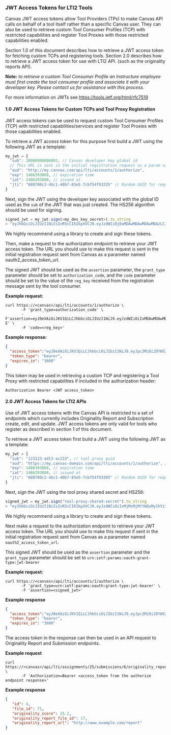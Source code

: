 ### JWT Access Tokens for LTI2 Tools
Canvas JWT access tokens allow Tool Providers (TPs) to make Canvas API calls on behalf of a tool itself rather than a specific Canvas user. They can also be used to retrieve custom Tool Consumer Profiles (TCP) with restricted capabilities and register Tool Proxies with those restricted capabilities enabled.

Section 1.0 of this document describes how to retrieve a JWT access token for fetching custom TCPs and registering tools. Section 2.0 describes how to retrieve a JWT access token for use with LTI2 API. (such as the originality reports API).

**Note:** _to retrieve a custom Tool Consumer Profile an Instructure employee must first create the tool consumer profile and associate it with your developer key. Please contact us for assistance with this process._

For more information on JWTs see https://tools.ietf.org/html/rfc7519

#### 1.0 JWT Access Tokens for Custom TCPs and Tool Proxy Registration
JWT access tokens can be used to request custom Tool Consumer Profiles (TCP) with restricted capabilities/services and register Tool Proxies with those capabilities enabled.

To retrieve a JWT access token for this purpose first build a JWT using the following JWT as a template:

```javascript
my_jwt = {
  "sub": 10000000000003, // Canvas developer key global id
  // This URL is sent in the initial registration request as a param named 'oauth2_access_token_url'.
  "aud": "http://my.canvas.com/api/lti/accounts/1/authorize",
  "exp": 1486393868, // expiration time
  "iat": 1486393800, // issued at
  "jti": "688700c2-4bc1-40b7-83e5-7cbf54f93335" // Random UUID for request (must be unique for each request)
}
```

Next, sign the JWT using the developer key associated with the global ID used as the `sub` of the JWT that was just created. The HS256 algorithm should be used for signing.

```javascript
signed_jwt = my_jwt.sign(<my_dev_key_secret>).to_string
> "eyJhbGciOiJIUzI1NiIsInR5cCI6IkpXVCJ9.eyJzdWIiOjEwMDAwMDAwMDAwMDAzLCJhdWQiOiJodHRwOi8vbXkuY2FudmFzLmNvbS9hcGkvbHRpL2FjY291bnRzLzEvYXV0aG9yaXplIiwiZXhwIjoxNDg2MzkzODY4LCJJYXQiOjE0ODYzOTM4MDAsImp0aSI6IjY4ODcwMGMyLTRiYzEtNDBiNy04M2U1LTdjYmY1NGY5MzMzNSJ9.L0QxWtUIzEE8rpVHhPn5-K3MmadW46pMrnPPZ7CSJwg"
```

We highly recommend using a library to create and sign these tokens.

Then, make a request to the authorization endpoint to retrieve your JWT access token. The URL you should use to make this request is sent in the initial registration request sent from Canvas as a parameter named oauth2_access_token_url.

The signed JWT should be used as the `assertion` parameter, the `grant_type` parameter should be set to `authorization_code`, and the `code` parameter should be set to the value of the `reg_key` received from the registration message sent by the tool consumer.

**Example request:**
```
curl https://<canvas>/api/lti/accounts/1/authorize \
       -F 'grant_type=authorization_code' \
       -F'assertion=eyJ0eXAiOiJKV1QiLCJhbGciOiJIUzI1NiJ9.eyJzdWIiOiIxMDAwMDAwMDAwMDAwMyIsImF1ZCI6Imh0dHA6Ly9jYW52YXMuZG9ja2VyL2FwaS9sdGkvYXV0aG9yaXplIiwiZXhwIjoxNDg5Njc0NTAyLCJpYXQiOjE0ODk2NzQ0NDIsImp0aSI6ImQ4MjA0NDBjLTI3YzMtNDg2YS1hZjM5LWQzZDQxOGI4ZDNkYSJ9.S3SxxsSKAKhT8ViHuCDBxp9fbzdYGKJEBftftJMX4-E' \
       -F 'code=<reg_key>'
```
**Example response:**
```json
{
  "access_token":"eyJ0eXAiOiJKV1QiLCJhbGciOiJIUzI1NiJ9.eyJpc3MiOiJDYW52YXMiLCJzdWIiOjEwMDAwMDAwMDAwMDAzLCJleHAiOjE0ODk2Nzc5NzcsImF1ZCI6ImNhbnZhcy5kb2NrZXIiLCJpYXQiOjE0ODk2NzQzNzcsIm5iZiI6MTQ4OTY3NDM0NywianRpIjoiMjI0OTQyNjAtMGE5Ni00NjhlLWFjZGYtMmIzOWYwNjI5NmE1IiwicmVnX2tleSI6IjkzNTllMGNkLTZhNjktNGNhOS05MWI2LTE2MmNmMDcxMWE1YiJ9.7nQ1g0-FpIMWn5kTWcf0M0D2zqENs_my-3iLuHUr5k0",
  "token_type": "bearer",
  "expires_in": "3600"
}

```
This token may be used in retrieving a custom TCP and registering a Tool Proxy with restricted capabilities if included in the authorization header:

```
Authorization Bearer <JWT access_token>
```

#### 2.0 JWT Access Tokens for LTI2 APIs
Use of JWT access tokens with the Canvas API is restricted to a set of endpoints which currently includes Originality Report and Subscription create, edit, and update. JWT access tokens are only valid for tools who register as described in section 1 of this document.

To retrieve a JWT access token first build a JWT using the following JWT as a template:

```javascript
my_jwt = {
  "sub": "123123-ad13-ac233", // tool proxy guid
  "aud": "https://my.canvas-domain.com/api/lti/accounts/1/authorize", // authorization URL used for authorization request
  "exp": 1486393868, // expiration time
  "iat": 1486393800, // issued at
  "jti": "688700c2-4bc1-40b7-83e5-7cbf54f93305" // Random UUID for request
}
```

Next, sign the JWT using the tool proxy shared secret and HS256:
```javascript
signed_jwt = my_jwt.sign("tool-proxy-shared-secret").to_string
> "eyJhbGciOiJIUzI1NiIsInR5cCI6IkpXVCJ9.eyJzdWIiOiIxMjMxMjMtYWQxMy1hYzIzMyIsImF1ZCI6Imh0dHBzOi8vbXkuY2FudmFzLWRvbWFpbi5jb20vYXBpL2x0aS9hY2NvdW50cy8xL2F1dGhvcml6ZSIsImV4cCI6MTQ4NjM5Mzg2OCwiaWF0IjoxNDg2MzkzODAwLCJqdGkiOiI2ODg3MDBjMi00YmMxLTQwYjctODNlNS03Y2JmNTRmOTMzMDUifQ.IJ4ROoH8GxwWr_a-YNSvWGd3NeYLg0q9fOZCCLUaa4Q"
```

We highly recommend using a library to create and sign these tokens.

Next make a request to the authorization endpoint to retrieve your JWT access token. The URL you should use to make this request if sent in the initial registration request sent from Canvas as a parameter named `oauth2_access_token_url`.


This signed JWT should be used as the `assertion` parameter and the `grant_type` parameter  should be set to `urn:ietf:params:oauth:grant-type:jwt-bearer`

**Example request:**
```
curl https://<canvas>/api/lti/accounts/1/authorize \
       -F 'grant_type=urn:ietf:params:oauth:grant-type:jwt-bearer' \
       -F 'assertion=<signed_jwt>'
```

**Example response**
```json
{
  "access_token":"eyJ0eXAiOiJKV1QiLCJhbGciOiJIUzI1NiJ9.eyJpc3MiOiJDYW52YXMiLCJzdWIiOiIxMjMxMjMtYWQxMy1hYzIzMyIsImV4cCI6MTQ4NjM5ODQwMiwiYXVkIjoibXkuY2FudmFzLWRvbWFpbi5jb20iLCJpYXQiOjE0ODYzOTQ4MDIsIm5iZiI6MTQ4NjM5NDc3MiwianRpIjoiYTMwMGFmMWMtOTliOS00MDk4LThhZTQtNzE5MDlhNDVkZjYyIn0.qcpgVNVcThwwMMWVarflUPYbyIH70-yvClbPkjbAADs",
  "token_type": "bearer",
  "expires_in": "3600"
}
```
The access token in the response can then be used in an API request to Originality Report and Submission endpoints.

**Example request**
```
curl https://<canvas>/api/lti/assignments/25/submissions/6/originality_report/71 \
       -F 'Authorization=Bearer <access_token from the authorize endpoint response>'
```

**Example response**
```json
{
   "id": 4,
   "file_id": 71,
   "originality_score": 25.2,
   "originality_report_file_id": 17,
   "originality_report_url": "http://www.example.com/report"
}
```
